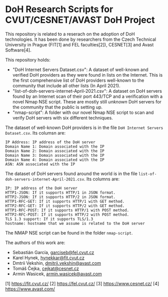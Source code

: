 # DoH Research Scripts for CVUT/CESNET/AVAST DoH Project
This repository is related to a reserach on the adoption of DoH technologies.
It has been done by researchers from the Czech Technical University in Prague (FIT[1] and FEL faculties[2]), CESNET[3] and Avast Software[4].

This repository holds:
- "DoH Internet Servers Dataset.csv": A dataset of well-known and verified DoH providers as they were found in lists on the Internet. This is the first comprehensive list of DoH providers well-known to the community that include all other lists (In April 2021).
- "list-of-doh-servers-internet-April-2021.csv": A dataset on DoH servers found by an Internet scan of their port 443/TCP and a verification with a novel Nmap NSE script. These are mostly still _unknown_ DoH servers for the community that the public is setting up.
- "nmap-script": A folder with our novel Nmap NSE script to scan and verify DoH servers with six different techniques.

The dataset of well-known DoH providers is in the file ```DoH Internet Servers Dataset.csv```. Its columsn are: 

    IP Address: IP address of the DoH server
    Domain Name 1: Domain associated with the IP
    Domain Name 2: Domain associated with the IP
    Domain Name 3: Domain associated with the IP
    Domain Name 4: Domain associated with the IP
    ASN: ASN associated with the IP

The dataset of DoH servers found around the world is in the file ```list-of-doh-servers-internet-April-2021.csv```. Its columns are:

    IP: IP address of the DoH server
    HTTP1-JSON: If it supports HTTP/1 in JSON format.
    HTTP2-JSON: If it supports HTTP/2 in JSON format.
    HTTP1-RFC-GET: If it supports HTTP/1 with GET method.
    HTTP2-RFC-GET: If it supports HTTP/2 with GET method.
    HTTP1-RFC-POST: If it supports HTTP/1 with POST method.
    HTTP2-RFC-POST: If it supports HTTP/2 with POST method.
    TLS 1.3 support: If it supports TLS/1.3
    hostname: hostname that we assume is related to the DoH server



The NMAP NSE script can be found in the folder ```nmap-script```.

The authors of this work are:
- Sebastián García, garciseb@fel.cvut.cz
- Karel Hynek, hynekkar@fit.cvut.cz
- Dmtrii Vekshin, dmitrii.vekshin@avast.com
- Tomáš Čejka, cejkat@cesnet.cz
- Armin Wasicek, armin.wasicek@avast.com

[1] https://fit.cvut.cz/
[2] https://fel.cvut.cz/
[3] https://www.cesnet.cz/
[4] https://www.avast.com/

